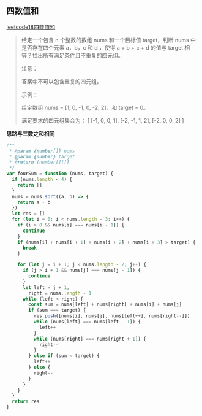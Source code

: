 ## 四数值和

[leetcode18四数值和](https://leetcode-cn.com/problems/4sum/)

> 给定一个包含 n 个整数的数组 nums 和一个目标值 target，判断 nums 中是否存在四个元素 a，b，c 和 d ，使得 a + b + c + d 的值与 target 相等？找出所有满足条件且不重复的四元组。
>
> 注意：
>
> 答案中不可以包含重复的四元组。
>
> 示例：
>
> 给定数组 nums = [1, 0, -1, 0, -2, 2]，和 target = 0。
>
> 满足要求的四元组集合为：
> [
>   [-1,  0, 0, 1],
>   [-2, -1, 1, 2],
>   [-2,  0, 0, 2]
> ]

**思路与三数之和相同**

```javascript
/**
 * @param {number[]} nums
 * @param {number} target
 * @return {number[][]}
 */
var fourSum = function (nums, target) {
  if (nums.length < 4) {
    return []
  }
  nums = nums.sort((a, b) => {
    return a - b
  })
  let res = []
  for (let i = 0; i < nums.length - 3; i++) {
    if (i > 0 && nums[i] === nums[i - 1]) {
      continue
    }
    if (nums[i] + nums[i + 1] + nums[i + 2] + nums[i + 3] > target) {
      break
    }

    for (let j = i + 1; j < nums.length - 2; j++) {
      if (j > i + 1 && nums[j] === nums[j - 1]) {
        continue
      }
      let left = j + 1,
        right = nums.length - 1
      while (left < right) {
        const sum = nums[left] + nums[right] + nums[i] + nums[j]
        if (sum === target) {
          res.push([nums[i], nums[j], nums[left++], nums[right--]])
          while (nums[left] === nums[left - 1]) {
            left++
          }
          while (nums[right] === nums[right + 1]) {
            right--
          }
        } else if (sum < target) {
          left++
        } else {
          right--
        }
      }
    }
  }
  return res
}
```
